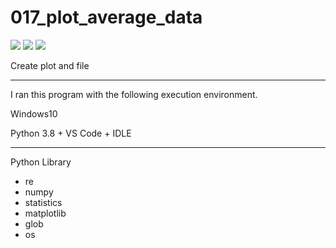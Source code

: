 # 017_plot_average_data
![](https://img.shields.io/badge/type-python3-green)  ![](https://img.shields.io/badge/windows%20build-passing-green) ![](https://img.shields.io/badge/license-MIT-green) 

Create plot and file

***
I ran this program with the following execution environment.

Windows10

Python 3.8 + VS Code + IDLE

***
Python Library
  * re
  * numpy
  * statistics
  * matplotlib
  * glob
  * os
